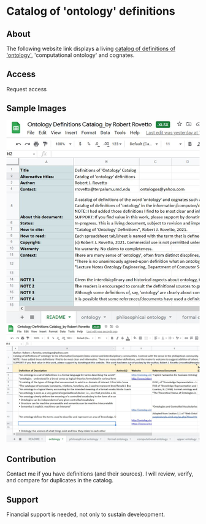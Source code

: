 # Catalog of 'ontology' definitions
## About
The following website link displays a living [catalog of definitions of 'ontology'](https://docs.google.com/spreadsheets/d/1UffVGUc0rWOxwZUAh8rd43WOXs9eLSsY/edit?usp=sharing&ouid=111552135481476528005&rtpof=true&sd=true), 'computational ontology' and cognates. 
## Access
Request access
## Sample Images
![Screen capture 1](https://github.com/rrovetto/Ontology-Development-Guidelines/blob/master/images/ScreenCapture_CatalogOntoDefinitions_1b.JPG?raw=true)
![Screen capture 2](https://github.com/rrovetto/Ontology-Development-Guidelines/blob/master/images/ScreenCapture_CatalogOntoDefinitions_2b.JPG?raw=true)
## Contribution
Contact me if you have definitions (and their sources). I will review, verify, and compare for duplicates in the catalog. 
## Support 
Financial support is needed, not only to sustain develeopment.



